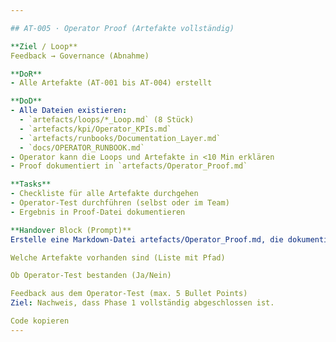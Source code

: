 ```yaml
---

## AT-005 · Operator Proof (Artefakte vollständig)

**Ziel / Loop**  
Feedback → Governance (Abnahme)  

**DoR**  
- Alle Artefakte (AT-001 bis AT-004) erstellt  

**DoD**  
- Alle Dateien existieren:  
  - `artefacts/loops/*_Loop.md` (8 Stück)  
  - `artefacts/kpi/Operator_KPIs.md`  
  - `artefacts/runbooks/Documentation_Layer.md`  
  - `docs/OPERATOR_RUNBOOK.md`  
- Operator kann die Loops und Artefakte in <10 Min erklären  
- Proof dokumentiert in `artefacts/Operator_Proof.md`  

**Tasks**  
- Checkliste für alle Artefakte durchgehen  
- Operator-Test durchführen (selbst oder im Team)  
- Ergebnis in Proof-Datei dokumentieren  

**Handover Block (Prompt)**  
Erstelle eine Markdown-Datei artefacts/Operator_Proof.md, die dokumentiert:

Welche Artefakte vorhanden sind (Liste mit Pfad)

Ob Operator-Test bestanden (Ja/Nein)

Feedback aus dem Operator-Test (max. 5 Bullet Points)
Ziel: Nachweis, dass Phase 1 vollständig abgeschlossen ist.

Code kopieren
---
```


